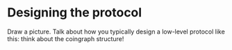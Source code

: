 # Designing the protocol

Draw a picture. Talk about how you typically design a low-level protocol like this: think about the coingraph structure!
